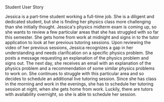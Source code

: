Student User Story

Jessica is a part-time student working a full-time job. She is a diligent and dedicated student, but she is finding her physics class more challenging than she initially thought. Jessica's physics midterm exam is coming up, so she wants to review a few particular areas that she has struggled with so far this semester. She gets home from work at midnight and signs in to the tutor application to look at her previous tutoring sessions. Upon reviewing the video of her previous sessions, Jessica recognizes a gap in her understanding and needs clarification on a specific physics problem. She posts a message requesting an explanation of the physics problem and signs out. The next day, she receives an email with an explanation of the physics problem and a recommendation of some similar physics problems to work on. She continues to struggle with this particular area and so decides to schedule an additional live tutoring session. Since she has class in the morning and work in the evenings, she has to schedule her tutoring session at night, when she gets home from work. Luckily, there are tutors with availability overnight, so she is able to schedule her session.